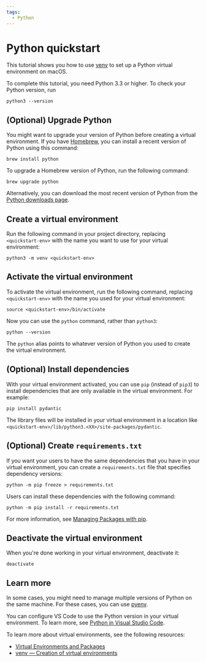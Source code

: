 ```yaml
---
tags:
  - Python
---
```


# Python quickstart

This tutorial shows you how to use
[venv](https://docs.python.org/3/library/venv.html) to set up a Python virtual
environment on macOS.

To complete this tutorial, you need Python 3.3 or higher. To check your Python
version, run

    python3 --version

## (Optional) Upgrade Python

You might want to upgrade your version of Python before creating a virtual
environment. If you have [Homebrew](https://brew.sh/), you can install a
recent version of Python using this command:

    brew install python

To upgrade a Homebrew version of Python, run the following command:

    brew upgrade python

Alternatively, you can download the most recent version of Python from the
[Python downloads page](https://www.python.org/downloads/).

## Create a virtual environment

Run the following command in your project directory, replacing
`<quickstart-env>` with the name you want to use for your virtual environment:

    python3 -m venv <quickstart-env>

## Activate the virtual environment

To activate the virtual environment, run the following command, replacing
`<quickstart-env>` with the name you used for your virtual environment:

    source <quickstart-env>/bin/activate

Now you can use the `python` command, rather than `python3`:

    python --version

The `python` alias points to whatever version of Python you used to create the
virtual environment.

## (Optional) Install dependencies

With your virtual environment activated, you can use `pip` (instead of `pip3`)
to install dependencies that are only available in the virtual environment. For
example:

    pip install pydantic

The library files will be installed in your virtual environment in a location
like `<quickstart-env>/lib/python3.<XX>/site-packages/pydantic`. 

## (Optional) Create `requirements.txt`

If you want your users to have the same dependencies that you have in your
virtual environment, you can create a `requirements.txt` file that specifies
dependency versions:

    python -m pip freeze > requirements.txt

Users can install these dependencies with the following command:

    python -m pip install -r requirements.txt

For more information, see
[Managing Packages with pip](https://docs.python.org/3/tutorial/venv.html#managing-packages-with-pip).

## Deactivate the virtual environment

When you're done working in your virtual environment, deactivate it:

    deactivate

## Learn more

In some cases, you might need to manage multiple versions of Python on the
same machine. For these cases, you can use
[pyenv](https://github.com/pyenv/pyenv).

You can configure VS Code to use the Python version in your virtual environment.
To learn more, see
[Python in Visual Studio Code](https://code.visualstudio.com/docs/languages/python#_environments).

To learn more about virtual environments, see the following resources:

* [Virtual Environments and Packages](https://docs.python.org/3/tutorial/venv.html)
* [venv — Creation of virtual environments](https://docs.python.org/3/library/venv.html)